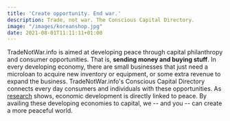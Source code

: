 ```yaml
---
title: 'Create opportunity. End war.'
description: Trade, not war. The Conscious Capital Directory.
image: "/images/koreanshop.jpg"
date: 2021-08-01T11:11:11+01:00
---
```


TradeNotWar.info is aimed at developing peace through capital philanthropy and consumer opportunities. That is, **sending money and buying stuff**. In every developing economy, there are small businesses that just need a microloan to acquire new inventory or equipment, or some extra revenue to expand the business. TradeNotWar.info's Conscious Capital Directory connects every day consumers and individuals with these opportunities. As [research](https://peacepolicy.nd.edu/2016/05/18/linking-development-and-peace-the-empirical-evidence/) shows, economic development is directly linked to peace. By availing these developing economies to capital, we -- and you -- can create a more peaceful world.
